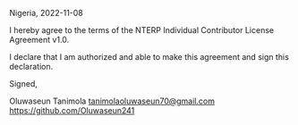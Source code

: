 Nigeria, 2022-11-08

I hereby agree to the terms of the NTERP Individual Contributor License
Agreement v1.0.

I declare that I am authorized and able to make this agreement and sign this
declaration.

Signed,

Oluwaseun Tanimola tanimolaoluwaseun70@gmail.com https://github.com/Oluwaseun241
